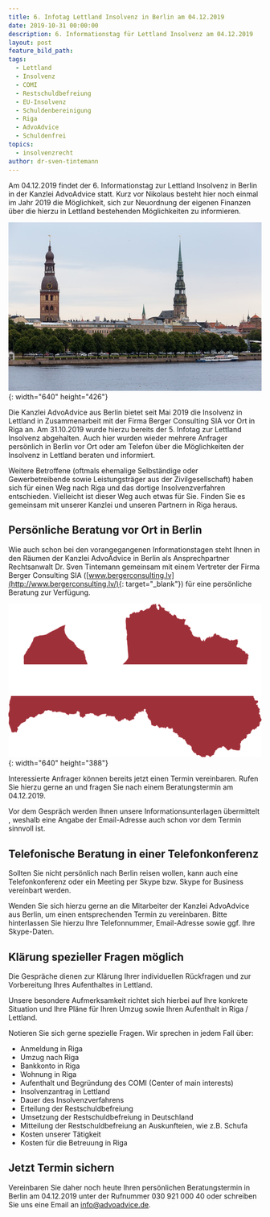 ```yaml
---
title: 6. Infotag Lettland Insolvenz in Berlin am 04.12.2019
date: 2019-10-31 00:00:00
description: 6. Informationstag für Lettland Insolvenz am 04.12.2019
layout: post
feature_bild_path:
tags:
  - Lettland
  - Insolvenz
  - COMI
  - Restschuldbefreiung
  - EU-Insolvenz
  - Schuldenbereinigung
  - Riga
  - AdvoAdvice
  - Schuldenfrei
topics:
  - insolvenzrecht
author: dr-sven-tintemann
---
```


Am 04.12.2019 findet der 6. Informationstag zur Lettland Insolvenz in Berlin in der Kanzlei AdvoAdvice statt. Kurz vor Nikolaus besteht hier noch einmal im Jahr 2019 die Möglichkeit, sich zur Neuordnung der eigenen Finanzen &uuml;ber die hierzu in Lettland bestehenden Möglichkeiten zu informieren.&nbsp;

![](/uploads/riga-2759494-640-1.jpg){: width="640" height="426"}

Die Kanzlei AdvoAdvice aus Berlin bietet seit Mai 2019 die Insolvenz in Lettland in Zusammenarbeit mit der Firma Berger Consulting SIA vor Ort in Riga an. Am 31.10.2019 wurde hierzu bereits der 5. Infotag zur Lettland Insolvenz abgehalten. Auch hier wurden wieder mehrere Anfrager persönlich in Berlin vor Ort oder am Telefon &uuml;ber die Möglichkeiten der Insolvenz in Lettland beraten und informiert.&nbsp;

Weitere Betroffene (oftmals ehemalige Selbst&auml;ndige oder Gewerbetreibende sowie Leistungstr&auml;ger aus der Zivilgesellschaft) haben sich f&uuml;r einen Weg nach Riga und das dortige Insolvenzverfahren entschieden. Vielleicht ist dieser Weg auch etwas f&uuml;r Sie. Finden Sie es gemeinsam mit unserer Kanzlei und unseren Partnern in Riga heraus.&nbsp;

## Persönliche Beratung vor Ort in Berlin

Wie auch schon bei den vorangegangenen Informationstagen steht Ihnen in den R&auml;umen der Kanzlei AdvoAdvice in Berlin als Ansprechpartner Rechtsanwalt Dr. Sven Tintemann gemeinsam mit einem Vertreter der Firma Berger Consulting SIA ([www.bergerconsulting.lv](http://www.bergerconsulting.lv/){: target="_blank"}) f&uuml;r eine persönliche Beratung zur Verf&uuml;gung.

![](/uploads/latvia-1758828-640-1.png){: width="640" height="388"}

Interessierte Anfrager können bereits jetzt einen Termin vereinbaren. Rufen Sie hierzu gerne an und fragen Sie nach einem Beratungstermin am 04.12.2019.&nbsp;&nbsp;

Vor dem Gespr&auml;ch werden Ihnen unsere Informationsunterlagen &uuml;bermittelt , weshalb eine Angabe der Email-Adresse auch schon vor dem Termin sinnvoll ist.

## Telefonische Beratung in einer Telefonkonferenz

Sollten Sie nicht persönlich nach Berlin reisen wollen, kann auch eine Telefonkonferenz oder ein Meeting per Skype bzw. Skype for Business vereinbart werden.

Wenden Sie sich hierzu gerne an die Mitarbeiter der Kanzlei AdvoAdvice aus Berlin, um einen entsprechenden Termin zu vereinbaren. Bitte hinterlassen Sie hierzu Ihre Telefonnummer, Email-Adresse sowie ggf. Ihre Skype-Daten.

## Kl&auml;rung spezieller Fragen möglich

Die Gespr&auml;che dienen zur Kl&auml;rung Ihrer individuellen R&uuml;ckfragen und zur Vorbereitung Ihres Aufenthaltes in Lettland.

Unsere besondere Aufmerksamkeit richtet sich hierbei auf Ihre konkrete Situation und Ihre Pl&auml;ne f&uuml;r Ihren Umzug sowie Ihren Aufenthalt in Riga / Lettland.

Notieren Sie sich gerne spezielle Fragen. Wir sprechen in jedem Fall &uuml;ber:

* Anmeldung in Riga
* Umzug nach Riga
* Bankkonto in Riga
* Wohnung in Riga
* Aufenthalt und Begr&uuml;ndung des COMI (Center of main interests)
* Insolvenzantrag in Lettland
* Dauer des Insolvenzverfahrens
* Erteilung der Restschuldbefreiung
* Umsetzung der Restschuldbefreiung in Deutschland
* Mitteilung der Restschuldbefreiung an Auskunfteien, wie z.B. Schufa
* Kosten unserer T&auml;tigkeit
* Kosten f&uuml;r die Betreuung in Riga

## Jetzt Termin sichern

Vereinbaren Sie daher noch heute Ihren persönlichen Beratungstermin in Berlin am 04.12.2019 unter der Rufnummer 030 921 000 40 oder schreiben Sie uns eine Email an info@advoadvice.de.